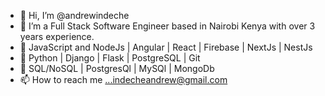 - 👋 Hi, I’m @andrewindeche
- 🚀  I’m a Full Stack Software Engineer based in Nairobi Kenya with over 3 years experience.
- 🎯 JavaScript and NodeJs | Angular | React | Firebase | NextJs | NestJs
- 🎯 Python | Django | Flask | PostgreSQL | Git
- 🎯 SQL/NoSQL | PostgresQl | MySQl | MongoDb
- 📫 How to reach me ...indecheandrew@gmail.com

<!---
andrewindechemain/andrewindechemain is a ✨ special ✨ repository because its `README.md` (this file) appears on your GitHub profile.
You can click the Preview link to take a look at your changes.
--->
